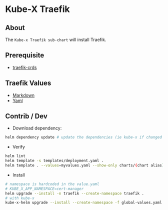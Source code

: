 # Kube-X Traefik 


## About
The `Kube-x Traefik sub-chart` will install Traefik. 

## Prerequisite

* [traefik-crds](../../crds/traefik/README.md)

## Traefik Values

* [Markdown](https://github.com/traefik/traefik-helm-chart/blob/master/traefik/VALUES.md)
* [Yaml](https://github.com/traefik/traefik-helm-chart/blob/master/traefik/values.yaml)


## Contrib / Dev

* Download dependency:
```bash
helm dependency update # update the dependencies (ie kube-x if changed version or not)
```
* Verify
```bash
helm lint
helm template -s templates/deployment.yaml .
helm template . --values=myvalues.yaml --show-only charts/(chart alias)/templates/deployment.yaml
```
* Install
```bash
# namespace is hardcoded in the value.yaml
# KUBE_X_APP_NAMESPACE=cert-manager
helm upgrade --install -n traefik --create-namespace traefik .
# with kube-x
kube-x-helm upgrade --install --create-namespace -f global-values.yaml  traefik .
```

